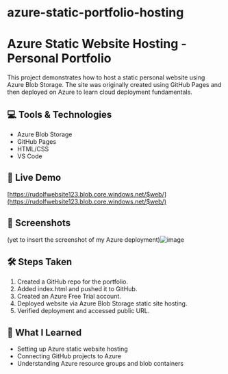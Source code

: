 # azure-static-portfolio-hosting
# Azure Static Website Hosting - Personal Portfolio

This project demonstrates how to host a static personal website using Azure Blob Storage. The site was originally created using GitHub Pages and then deployed on Azure to learn cloud deployment fundamentals.

## 💻 Tools & Technologies
- Azure Blob Storage
- GitHub Pages
- HTML/CSS
- VS Code

## 🚀 Live Demo
[https://rudolfwebsite123.blob.core.windows.net/$web/](https://rudolfwebsite123.blob.core.windows.net/$web/)

## 📸 Screenshots
(yet to insert the screenshot of my Azure deployment)![image](https://github.com/user-attachments/assets/505d2865-f67f-467c-b8fa-25cf875e5078)


## 🛠️ Steps Taken
1. Created a GitHub repo for the portfolio.
2. Added index.html and pushed it to GitHub.
3. Created an Azure Free Trial account.
4. Deployed website via Azure Blob Storage static site hosting.
5. Verified deployment and accessed public URL.

## 🧠 What I Learned
- Setting up Azure static website hosting
- Connecting GitHub projects to Azure
- Understanding Azure resource groups and blob containers
